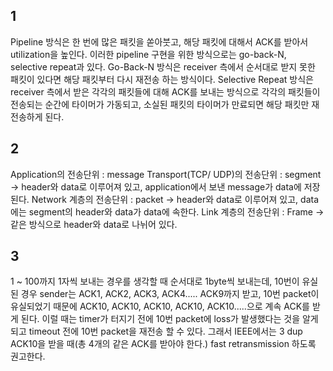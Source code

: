 ## 1

Pipeline 방식은 한 번에 많은 패킷을 쏟아붓고, 해당 패킷에 대해서 ACK를 받아서 utilization을 높인다. 이러한 pipeline 구현을 위한 방식으로는 go-back-N, selective repeat과 있다.
Go-Back-N 방식은 receiver 측에서 순서대로 받지 못한 패킷이 있다면 해당 패킷부터 다시 재전송 하는 방식이다. Selective Repeat 방식은 receiver 측에서 받은 각각의 패킷들에 대해 ACK를 보내는 방식으로 각각의 패킷들이 전송되는 순간에 타이머가 가동되고, 소실된 패킷의 타이머가 만료되면 해당 패킷만 재전송하게 된다.

## 2

Application의 전송단위 : message
Transport(TCP/ UDP)의 전송단위 : segment -> header와 data로 이루어져 있고, application에서 보낸 message가 data에 저장된다.
Network 계층의 전송단위 : packet -> header와 data로 이루어져 있고, data에는 segment의 header와 data가 data에 속한다.
Link 계층의 전송단위 : Frame -> 같은 방식으로 header와 data로 나뉘어 있다.

## 3

1 ~ 100까지 1자씩 보내는 경우를 생각할 때 순서대로 1byte씩 보내는데, 10번이 유실된 경우 sender는 ACK1, ACK2, ACK3, ACK4..... ACK9까지 받고, 10번 packet이 유실되었기 때문에 ACK10, ACK10, ACK10, ACK10, ACK10.....으로 계속 ACK를 받게 된다.
이럴 때는 timer가 터지기 전에 10번 packet에 loss가 발생했다는 것을 알게 되고 timeout 전에 10번 packet을 재전송 할 수 있다. 그래서 IEEE에서는 3 dup ACK10을 받을 때(총 4개의 같은 ACK를 받아야 한다.) fast retransmission 하도록 권고한다.
